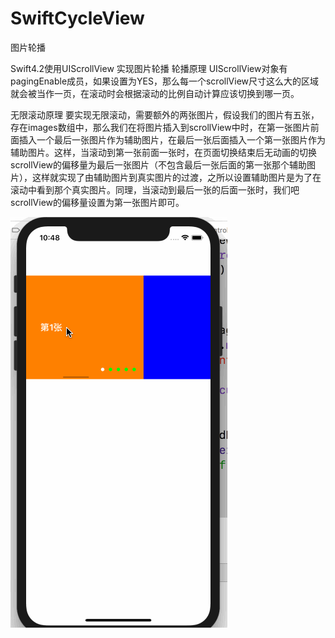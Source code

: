 # SwiftCycleView
图片轮播

Swift4.2使用UIScrollView 实现图片轮播
轮播原理
UIScrollView对象有pagingEnable成员，如果设置为YES，那么每一个scrollView尺寸这么大的区域就会被当作一页，在滚动时会根据滚动的比例自动计算应该切换到哪一页。

无限滚动原理
要实现无限滚动，需要额外的两张图片，假设我们的图片有五张，存在images数组中，那么我们在将图片插入到scrollView中时，在第一张图片前面插入一个最后一张图片作为辅助图片，在最后一张后面插入一个第一张图片作为辅助图片。这样，当滚动到第一张前面一张时，在页面切换结束后无动画的切换scrollView的偏移量为最后一张图片（不包含最后一张后面的第一张那个辅助图片），这样就实现了由辅助图片到真实图片的过渡，之所以设置辅助图片是为了在滚动中看到那个真实图片。同理，当滚动到最后一张的后面一张时，我们吧scrollView的偏移量设置为第一张图片即可。

![image](https://github.com/XIAODINGPA/SwiftCycleView/blob/master/%E8%BD%AE%E6%92%AD%E5%9B%BE.gif)
